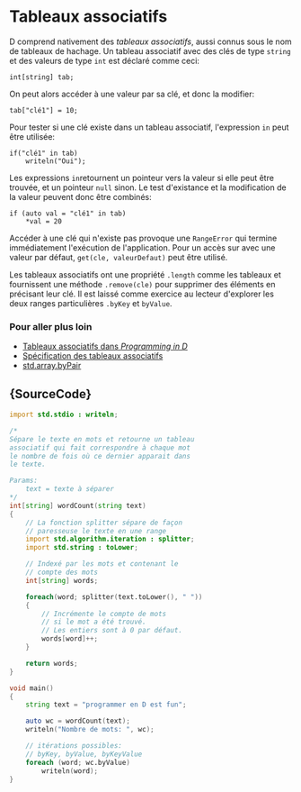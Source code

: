 # Tableaux associatifs

D comprend nativement des *tableaux associatifs*, aussi connus sous le nom de tableaux de hachage. Un tableau associatif avec des clés de type `string` et des valeurs de type `int` est déclaré comme ceci:

    int[string] tab;

On peut alors accéder à une valeur par sa clé, et donc la modifier:

    tab["clé1"] = 10;

Pour tester si une clé existe dans un tableau associatif, l'expression `in` peut être utilisée:

    if("clé1" in tab)
        writeln("Oui");

Les expressions `in`retournent un pointeur vers la valeur si elle peut être trouvée, et un pointeur `null` sinon. Le test d'existance et la modification de la valeur peuvent donc être combinés:

    if (auto val = "clé1" in tab)
        *val = 20

Accéder à une clé qui n'existe pas provoque une `RangeError` qui termine immédiatement l'exécution de l'application. Pour un accès sur avec une valeur par défaut, `get(cle, valeurDefaut)` peut être utilisé.

Les tableaux associatifs ont une propriété `.length` comme les tableaux et fournissent une méthode `.remove(cle)` pour supprimer des éléments en précisant leur clé.
Il est laissé comme exercice au lecteur d'explorer les deux ranges particulières `.byKey` et `byValue`.

### Pour aller plus loin

- [Tableaux associatifs dans _Programming in D_](http://ddili.org/ders/d.en/aa.html)
- [Spécification des tableaux associatifs](https://dlang.org/spec/hash-map.html)
- [std.array.byPair](http://dlang.org/phobos/std_array.html#.byPair)

## {SourceCode}

```d
import std.stdio : writeln;

/*
Sépare le texte en mots et retourne un tableau
associatif qui fait correspondre à chaque mot
le nombre de fois où ce dernier apparait dans 
le texte.

Params:
    text = texte à séparer
*/
int[string] wordCount(string text)
{
    // La fonction splitter sépare de façon
    // paresseuse le texte en une range
    import std.algorithm.iteration : splitter;
    import std.string : toLower;

    // Indexé par les mots et contenant le 
    // compte des mots
    int[string] words;

    foreach(word; splitter(text.toLower(), " "))
    {
        // Incrémente le compte de mots
        // si le mot a été trouvé.
        // Les entiers sont à 0 par défaut.
        words[word]++;
    }

    return words;
}

void main()
{
    string text = "programmer en D est fun";

    auto wc = wordCount(text);
    writeln("Nombre de mots: ", wc);

    // itérations possibles:
    // byKey, byValue, byKeyValue
    foreach (word; wc.byValue)
        writeln(word);
}
```
